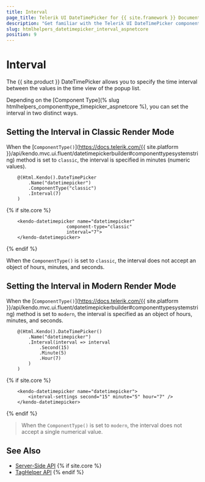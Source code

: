 ```yaml
---
title: Interval
page_title: Telerik UI DateTimePicker for {{ site.framework }} Documentation - Interval
description: "Get familiar with the Telerik UI DateTimePicker component for {{ site.framework }} and how to set its interval feature."
slug: htmlhelpers_datetimepicker_interval_aspnetcore
position: 9
---
```


# Interval

The {{ site.product }} DateTimePicker allows you to specify the time interval between the values in the time view of the popup list.

Depending on the [Component Type](% slug htmlhelpers_componenttype_timepicker_aspnetcore %), you can set the interval in two distinct ways.

## Setting the Interval in Classic Render Mode

When the [`ComponentType()`](https://docs.telerik.com/{{ site.platform }}/api/kendo.mvc.ui.fluent/datetimepickerbuilder#componenttypesystemstring) method is set to `classic`, the interval is specified in minutes (numeric values).

```HtmlHelper
    @(Html.Kendo().DateTimePicker
        .Name("datetimepicker")
        .ComponentType("classic")
        .Interval(7)
    )
```
{% if site.core %}
```TagHelper
    <kendo-datetimepicker name="datetimepicker" 
                      component-type="classic"
                      interval="7">
    </kendo-datetimepicker>
```
{% endif %}

When the `ComponentType()` is set to `classic`, the interval does not accept an object of hours, minutes, and seconds.

## Setting the Interval in Modern Render Mode

When the [`ComponentType()`](https://docs.telerik.com/{{ site.platform }}/api/kendo.mvc.ui.fluent/datetimepickerbuilder#componenttypesystemstring) method is set to `modern`, the interval is specified as an object of hours, minutes, and seconds.

```HtmlHelper
    @(Html.Kendo().DateTimePicker()
        .Name("datetimepicker")
        .Interval(interval => interval
            .Second(15)
            .Minute(5)
            .Hour(7)
        )
    )
```
{% if site.core %}
```TagHelper
    <kendo-datetimepicker name="datetimepicker">
        <interval-settings second="15" minute="5" hour="7" />
    </kendo-datetimepicker>
```
{% endif %}

> When the `ComponentType()` is set to `modern`, the interval does not accept a single numerical value.

## See Also

* [Server-Side API](/api/datetimepicker)
{% if site.core %}
* [TagHelper API](https://docs.telerik.com/aspnet-core/api/taghelpers/datetimepicker)
{% endif %}